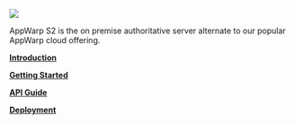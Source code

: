 ![](https://raw.github.com/shephertz/AppWarpDeveloper/master/S2/appwarp_logo_s2.png)

AppWarp S2 is the on premise authoritative server alternate to our popular AppWarp cloud offering.

[**Introduction**](https://github.com/shephertz/AppWarpS2Public/wiki/Introduction)

[**Getting Started**](https://github.com/shephertz/AppWarpS2Public/wiki/Getting-Started)

[**API Guide**](https://github.com/shephertz/AppWarpS2Public/wiki/API-Guide)

[**Deployment**](https://github.com/shephertz/AppWarpS2Public/wiki/Deployment)
